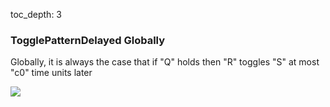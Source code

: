 toc_depth: 3

### TogglePatternDelayed Globally

Globally, it is always the case that if "Q" holds then "R" toggles "S" at most "c0" time units later

![](/img/patterns/TogglePatternDelayed_Globally.svg)
